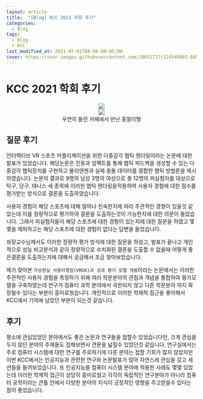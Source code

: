 ```yaml
---
layout: article
title:  "[Blog] KCC 2021 학회 후기"
categories:
  - Blog
tags:
  - Blog
  - KCC
last_modified_at: 2021-07-01T08:06:00-05:00
cover: https://user-images.githubusercontent.com/28651727/124540003-8d5bee80-de59-11eb-8dab-106f4abd7f10.jpg
---
```

# KCC 2021 학회 후기
<div align=center>
<div class="card">
  <div class="card__image">
    <img class="image" src="https://user-images.githubusercontent.com/28651727/124540003-8d5bee80-de59-11eb-8dab-106f4abd7f10.jpg"/>
  </div>
</div>
<div class="card">
  <div class="card__image">
    <img class="image" src="https://user-images.githubusercontent.com/28651727/124540012-8fbe4880-de59-11eb-966a-f6884935ef86.jpg"/>
  </div>
</div>
우연히 들린 카페에서 만난 홍철이형
</div>

## 질문 후기
인터랙티브 VR 스포츠 어플리케이션을 위한 다중감각 햅틱 렌더링이라는 논문에 대한 발표가 있었습니다.
해당논문은 진동과 임팩트를 통해 햅틱 피드백을 생성할 수 있는 다중감각 햅틱장치를 구현하고 물리엔젠과 실제 충돌 데이터를 결합한 햅틱 방법론을 제시하였습니다.
논문의 결과로 9명의 남성 3명의 여성으로 총 12명의 피실험자를 대상으로 탁구, 당구, 테니스 세 종목에 이러한 햅틱 렌더링을적용하여 사용자 경험에 대한 점수를 평가받는 방식으로 결론을 도출하였습니다.

사용자 경험이 해당 스포츠에 대해 얼마나 친숙한지에 따라 주관적인 경향이 있을것 같았는데 이를 정량적으로 평가하여 결론을 도출하는것이 가능한지에 대한 의문이 들었습니다. 그래서 피실험자들이 해당 스포츠에 대한 경험이 있는지에 대한 질문을 하였고 몇몇을 제외하고는 해당 스포츠에 대한 경험이 없다는 답변을 들었습니다.

좌장교수님께서도 이러한 정량적 평가 방식에 대한 질문을 하셨고, 발표가 끝나고 개인적으로 성능 비교분석과 같이 정량적으로 수치화된 결론을 도출할 수 없을때 어떻게 좋은결론을 도출하는지에 대해서 궁금해서 조금 찾아보았습니다.

제가 찾아본 `가상현실 사용자경험(VRUX)과 성과 평가 모델 개발`이라는 논문에서는 이러한 주관적인 사용자 경험을 측정하기 위해 여러 학문분야의 관점과 개념을 통합하여 평가모델을 구축하였는데 연구가 컴퓨터 과학 분야에서 국한되지 않고 다른 학문분야 까지 확장될수 있다는 부분이 흥미로웠습니다. 개인적으로 이러한 학제적 접근을 좋아해서 KCC에서 기억에 남았던 부분이 되는것 같습니다.

## 후기
평소에 관심있었던 분야에서도 좋은 논문과 연구들을 접할수 있었습니다만, 크게 관심을 두지 않던 분야의 주제들도 접해보면서 견문을 넓힐수 있었던것 같습니다. 연구실에서는 주로 컴퓨터 시스템에 대한 연구를 주로하기에 다른 분야는 접할 기회가 많지 않았지만 이번 KCC에서는 인공지능과 관련한 연구와 논문발표가 많아 자연스레 관심을 갖고 세션들을 들어보았습니다. 또 인공지능을 컴퓨터 시스템 분야에 적용한 사례도 몇몇 있었는데 이러한 학제적 접근이 상당히 흥미로웠고 각각이 독립적인 연구분야가 아니라 컴퓨터 공학이라는 큰틀 안에서 다양한 분야의 지식이 긍정적인 영향을 주고받을수 있다는 점이 좋았습니다. 
